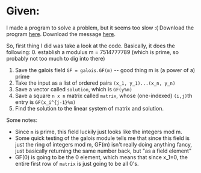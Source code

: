 # Given:
I made a program to solve a problem, but it seems too slow :(
Download the program [here](https://artifacts.picoctf.net/c_titan/19/flag_printer.py).
Download the message [here](https://artifacts.picoctf.net/c_titan/19/encoded.txt).

So, first thing I did was take a look at the code. Basically, it does the following:
0. establish a modulus m = 7514777789 (which is prime, so probably not too much to dig into there)
  1. Save the galois field `GF = galois.GF(m)` -- good thing m is (a power of a) prime
1. Take the input as a list of ordered pairs `(x_1, y_1)...(x_n, y_n)`
2. Save a vector called `solution`, which is `GF(y%m)`
3. Save a square `n x n` matrix called `matrix`, whose (one-indexed) `(i,j)`th entry is `GF(x_i^{j-1}%m)`
4. Find the solution to the linear system of matrix and solution.

Some notes:
- Since `m` is prime, this field luckily just looks like the integers mod m.
- Some quick testing of the galois module tells me that since this field is just the ring of integers mod m, GF(m) isn't really doing anything fancy, just basically returning the
  same number back, but "as a field element"
- GF(0) is going to be the 0 element, which means that since x_1=0, the entire first row of `matrix` is just going to be all 0's.

